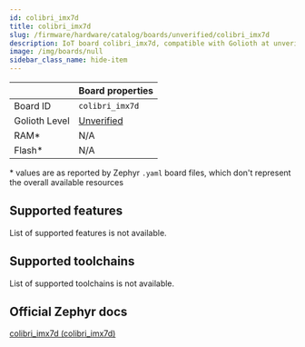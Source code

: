 ```yaml
---
id: colibri_imx7d
title: colibri_imx7d
slug: /firmware/hardware/catalog/boards/unverified/colibri_imx7d
description: IoT board colibri_imx7d, compatible with Golioth at unverified level.
image: /img/boards/null
sidebar_class_name: hide-item
---
```


[//]: # (This is an auto-generated file, do not edit! Changes to it will be lost upon re-generation)



|                | Board properties     |
| -------------  | -------------------- |
| Board ID       | `colibri_imx7d` |
| Golioth Level  | [Unverified](/firmware/hardware#unverified-boards) |
| RAM*           | N/A |
| Flash*         | N/A |

\* values are as reported by Zephyr `.yaml` board files, which don't represent the overall available resources



## Supported features

List of supported features is not available.

## Supported toolchains

List of supported toolchains is not available.

## Official Zephyr docs

[colibri_imx7d (colibri_imx7d)](https://docs.zephyrproject.org/latest/boards/toradex/colibri_imx7d/doc/index.html)
